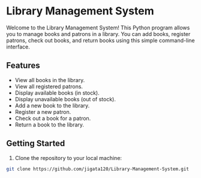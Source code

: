 # Library Management System

Welcome to the Library Management System! This Python program allows you to manage books and patrons in a library. You can add books, register patrons, check out books, and return books using this simple command-line interface.

## Features

- View all books in the library.
- View all registered patrons.
- Display available books (in stock).
- Display unavailable books (out of stock).
- Add a new book to the library.
- Register a new patron.
- Check out a book for a patron.
- Return a book to the library.

## Getting Started

1. Clone the repository to your local machine:

```bash
git clone https://github.com/jigata120/Library-Management-System.git
